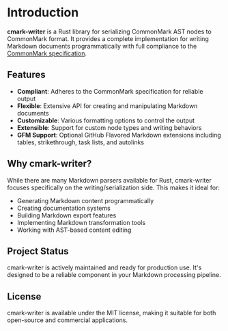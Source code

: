 # Introduction

**cmark-writer** is a Rust library for serializing CommonMark AST nodes to CommonMark format. It provides a complete implementation for writing Markdown documents programmatically with full compliance to the [CommonMark specification](https://spec.commonmark.org/).

## Features

- **Compliant**: Adheres to the CommonMark specification for reliable output
- **Flexible**: Extensive API for creating and manipulating Markdown documents
- **Customizable**: Various formatting options to control the output
- **Extensible**: Support for custom node types and writing behaviors
- **GFM Support**: Optional GitHub Flavored Markdown extensions including tables, strikethrough, task lists, and autolinks

## Why cmark-writer?

While there are many Markdown parsers available for Rust, cmark-writer focuses specifically on the writing/serialization side. This makes it ideal for:

- Generating Markdown content programmatically
- Creating documentation systems
- Building Markdown export features
- Implementing Markdown transformation tools
- Working with AST-based content editing

## Project Status

cmark-writer is actively maintained and ready for production use. It's designed to be a reliable component in your Markdown processing pipeline.

## License

cmark-writer is available under the MIT license, making it suitable for both open-source and commercial applications.
